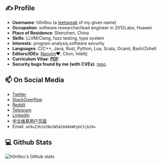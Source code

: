 ## ✍️ Profile
- **Username**: h0n9xu (a [leetspeak](https://en.wikipedia.org/wiki/Leet) of my given name)
- **Occupation**: software researcher/lead engineer in 2012Labs, Huawei
- **Place of Residence**: Shenzhen, China
- **Skills**: LLVM/Clang, fuzz testing, type system
- **Interests**: program analysis,software security
- **Languages**: C/C++, Java, Rust, Python, Lua, Scala, Ocaml, Bash/Zshell
- **Editors/IDEs**: [Neovim](https://github.com/hongxuchen/dotfiles/tree/master/_config/nvim)❤️, Clion, Intellij
- **Curriculum Vitae**: **[PDF](https://github.com/hongxuchen/hongxuchen/blob/master/CV/en.pdf)**
- **Security bugs found by me (with CVEs)**: [repo](https://github.com/fot-the-fuzzer/pocs)

## 📫 On Social Media

- [Twitter](https://twitter.com/hongxuchen)
- [StackOverflow](https://stackoverflow.com/users/528929/hongxu-chen)
- [Reddit](https://www.reddit.com/user/hongxuchen)
- [Telegram](https://t.me/hongxuchen)
- [LinkedIn](https://www.linkedin.com/in/hongxu-chen-09a97640/)
- [中文维基用户页面](https://zh.wikipedia.org/wiki/User:HongxuChen#%E5%9F%BA%E6%9C%AC%E4%BF%A1%E6%81%AF)
- Email: `aG9uZ3h1X2NoZW5AZm94bWFpbC5jb20=`
 
## 💻 Github Stats

![h0n9xu's Github stats](https://github-readme-stats.vercel.app/api?username=HongxuChen&show_icons=true)
